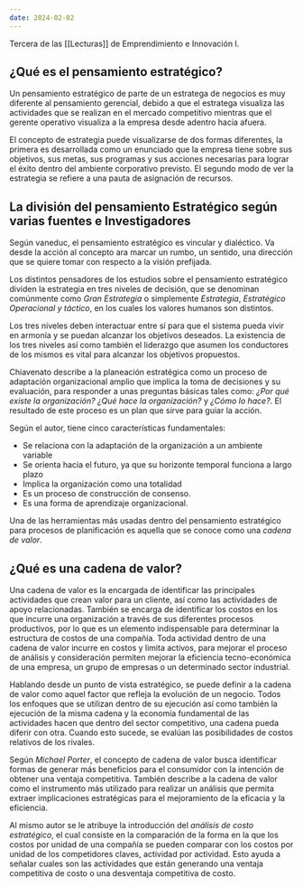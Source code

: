 ```yaml
---
date: 2024-02-02
---
```


Tercera de las [[Lecturas]] de Emprendimiento e Innovación I.

## ¿Qué es el pensamiento estratégico?
Un pensamiento estratégico de parte de un estratega de negocios es muy diferente al pensamiento gerencial, debido a que el estratega visualiza las actividades que se realizan en el mercado competitivo mientras que el gerente operativo visualiza a la empresa desde adentro hacia afuera.

El concepto de estrategia puede visualizarse de dos formas diferentes, la primera es desarrollada como un enunciado que la empresa tiene sobre sus objetivos, sus metas, sus programas y sus acciones necesarias para lograr el éxito dentro del ambiente corporativo previsto. El segundo modo de ver la estrategia se refiere a una pauta de asignación de recursos.
## La división del pensamiento Estratégico según varias fuentes e Investigadores

Según vaneduc, el pensamiento estratégico es vincular y dialéctico. Va desde la acción al concepto ara marcar un rumbo, un sentido, una dirección que se quiere tomar con respecto a la visión prefijada. 

Los distintos pensadores de los estudios sobre el pensamiento estratégico dividen la estrategia en tres niveles de decisión, que se denominan comúnmente como *Gran Estrategia* o simplemente *Estrategia*, *Estratégico Operacional y táctico*, en los cuales los valores humanos son distintos. 

Los tres niveles deben interactuar entre sí para que el sistema pueda vivir en armonía y se puedan alcanzar los objetivos deseados. La existencia de los tres niveles así como también el liderazgo que asumen los conductores de los mismos es vital para alcanzar los objetivos propuestos.

Chiavenato describe a la planeación estratégica como un proceso de adaptación organizacional amplio que implica la toma de decisiones y su evaluación, para responder a unas preguntas básicas tales como: *¿Por qué existe la organización?* *¿Qué hace la organización?* y *¿Cómo lo hace?*. El resultado de este proceso es un plan que sirve para guiar la acción. 

Según el autor, tiene cinco características fundamentales:
- Se relaciona con la adaptación de la organización a un ambiente variable
- Se orienta hacia el futuro, ya que su horizonte temporal funciona a largo plazo
- Implica la organización como una totalidad
- Es un proceso de construcción de consenso.
- Es una forma de aprendizaje organizacional.

Una de las herramientas más usadas dentro del pensamiento estratégico para procesos de planificación es aquella que se conoce como una *cadena de valor*.

## ¿Qué es una cadena de valor?

Una cadena de valor es la encargada de identificar las principales actividades que crean valor para un cliente, así como las actividades de apoyo relacionadas. También se encarga de identificar los costos en los que incurre una organización a través de sus diferentes procesos productivos, por lo que es un elemento indispensable para determinar la estructura de costos de una compañía. Toda actividad dentro de una cadena de valor incurre en costos y limita activos, para mejorar el proceso de análisis y consideración permiten mejorar la eficiencia tecno-económica de una empresa, un grupo de empresas o un determinado sector industrial.

Hablando desde un punto de vista estratégico, se puede definir a la cadena de valor como aquel factor que refleja la evolución de un negocio. Todos los enfoques que se utilizan dentro de su ejecución así como también la ejecución de la misma cadena y la economía fundamental de las actividades hacen que dentro del sector competitivo, una cadena pueda diferir con otra. Cuando esto sucede, se evalúan las posibilidades de costos relativos de los rivales.

Según *Michael Porter*, el concepto de cadena de valor busca identificar formas de generar más beneficios para el consumidor con la intención de obtener una ventaja competitiva. También describe a la cadena de valor como el instrumento más utilizado para realizar un análisis que permita extraer implicaciones estratégicas para el mejoramiento de la eficacia y la eficiencia.

Al mismo autor se le atribuye la introducción del *análisis de costo estratégico*, el cual consiste en la comparación de la forma en la que los costos por unidad de una compañía se pueden comparar con los costos por unidad de los competidores claves, actividad por actividad. Esto ayuda a señalar cuales son las actividades que están generando una ventaja competitiva de costo o una desventaja competitiva de costo.

